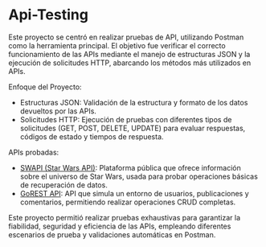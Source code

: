 # Api-Testing
Este proyecto se centró en realizar pruebas de API, utilizando Postman como la herramienta principal. El objetivo fue verificar el correcto funcionamiento de las APIs mediante el manejo de estructuras JSON y la ejecución de solicitudes HTTP, abarcando los métodos más utilizados en APIs.

Enfoque del Proyecto:
 - Estructuras JSON: Validación de la estructura y formato de los datos devueltos por las APIs.
 - Solicitudes HTTP: Ejecución de pruebas con diferentes tipos de solicitudes (GET, POST, DELETE, UPDATE) para evaluar respuestas, códigos de estado y tiempos de respuesta.

APIs probadas:

 - [SWAPI (Star Wars API)](https://swapi.dev/): Plataforma pública que ofrece información sobre el universo de Star Wars, usada para probar operaciones básicas de recuperación de datos.
 - [GoREST API](https://gorest.co.in/): API que simula un entorno de usuarios, publicaciones y comentarios, permitiendo realizar operaciones CRUD completas.

Este proyecto permitió realizar pruebas exhaustivas para garantizar la fiabilidad, seguridad y eficiencia de las APIs, empleando diferentes escenarios de prueba y validaciones automáticas en Postman.
